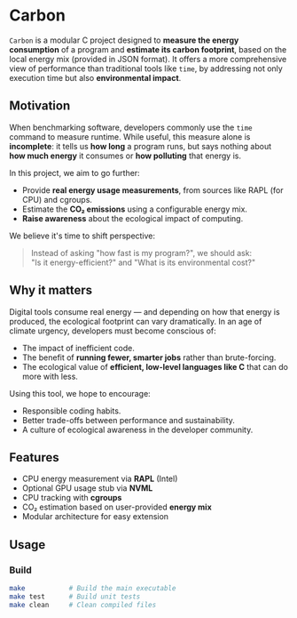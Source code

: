 # Carbon
`Carbon` is a modular C project designed to **measure the energy consumption** of a program and **estimate its carbon footprint**, based on the local energy mix (provided in JSON format). It offers a more comprehensive view of performance than traditional tools like `time`, by addressing not only execution time but also **environmental impact**.

## Motivation

When benchmarking software, developers commonly use the `time` command to measure runtime. While useful, this measure alone is **incomplete**: it tells us **how long** a program runs, but says nothing about **how much energy** it consumes or **how polluting** that energy is.

In this project, we aim to go further:
- Provide **real energy usage measurements**, from sources like RAPL (for CPU) and cgroups.
- Estimate the **CO₂ emissions** using a configurable energy mix.
- **Raise awareness** about the ecological impact of computing.

We believe it's time to shift perspective: 
> Instead of asking "how fast is my program?", we should ask:  
> "Is it energy-efficient?" and "What is its environmental cost?"

## Why it matters

Digital tools consume real energy — and depending on how that energy is produced, the ecological footprint can vary dramatically. In an age of climate urgency, developers must become conscious of:
- The impact of inefficient code.
- The benefit of **running fewer, smarter jobs** rather than brute-forcing.
- The ecological value of **efficient, low-level languages like C** that can do more with less.

Using this tool, we hope to encourage:
- Responsible coding habits.
- Better trade-offs between performance and sustainability.
- A culture of ecological awareness in the developer community.

## Features

- CPU energy measurement via **RAPL** (Intel)
- Optional GPU usage stub via **NVML**
- CPU tracking with **cgroups**
- CO₂ estimation based on user-provided **energy mix**
- Modular architecture for easy extension

## Usage

### Build

```bash
make           # Build the main executable
make test      # Build unit tests
make clean     # Clean compiled files
```

